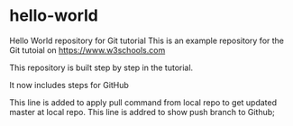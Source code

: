 # hello-world
Hello World repository for Git tutorial
This is an example repository for the Git tutoial on https://www.w3schools.com

This repository is built step by step in the tutorial.

It now includes  steps for GitHub

This line is added to apply pull command  from local repo to get updated master at local repo.
This line is addred to show push branch to Github;
